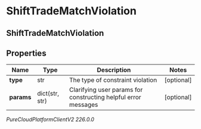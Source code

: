 # ShiftTradeMatchViolation

## ShiftTradeMatchViolation

## Properties

|Name | Type | Description | Notes|
|------------ | ------------- | ------------- | -------------|
| **type** | str | The type of constraint violation | [optional] |
| **params** | dict(str, str) | Clarifying user params for constructing helpful error messages | [optional] |



_PureCloudPlatformClientV2 226.0.0_
